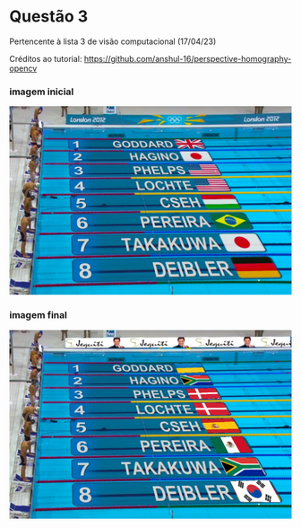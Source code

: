 # Questão 3
Pertencente à lista 3 de visão computacional (17/04/23)

Créditos ao tutorial: https://github.com/anshul-16/perspective-homography-opencv

### imagem inicial
![Piscina original](piscina.jpg "piscina origianl")

### imagem final
![Piscina final](9_final.png "piscina final")
